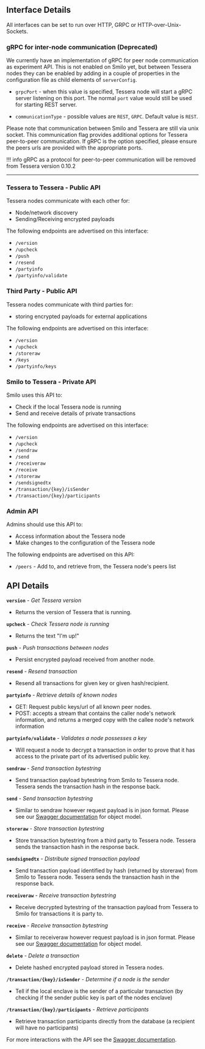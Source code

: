 ## Interface Details

All interfaces can be set to run over HTTP, GRPC or HTTP-over-Unix-Sockets.

### gRPC for inter-node communication (Deprecated)

We currently have an implementation of gRPC for peer node communication as experiment API. This is not enabled on Smilo yet, but between Tessera nodes they can be enabled by adding in a couple of properties in the configuration file as child elements of `serverConfig`.

- `grpcPort` - when this value is specified, Tessera node will start a gRPC server listening on this port. The normal `port` value would still be used for starting REST server.

- `communicationType` - possible values are `REST`, `GRPC`. Default value is `REST`.

Please note that communication between Smilo and Tessera are still via unix socket. This communication flag provides additional options for Tessera peer-to-peer communication. If gRPC is the option specified, please ensure the peers urls are provided with the appropriate ports.

!!! info
    gRPC as a protocol for peer-to-peer communication will be removed from Tessera version 0.10.2

---

### Tessera to Tessera - Public API

Tessera nodes communicate with each other for:

- Node/network discovery
- Sending/Receiving encrypted payloads

The following endpoints are advertised on this interface:

* `/version`
* `/upcheck`
* `/push`
* `/resend`
* `/partyinfo`
* `/partyinfo/validate`

### Third Party - Public API 

Tessera nodes communicate with third parties for:

- storing encrypted payloads for external applications

The following endpoints are advertised on this interface:

* `/version`
* `/upcheck`
* `/storeraw`
* `/keys`
* `/partyinfo/keys`

### Smilo to Tessera - Private API

Smilo uses this API to:
- Check if the local Tessera node is running
- Send and receive details of private transactions

The following endpoints are advertised on this interface:

- `/version`
- `/upcheck`
- `/sendraw`
- `/send`
- `/receiveraw`
- `/receive`
- `/storeraw`
- `/sendsignedtx`
- `/transaction/{key}/isSender`
- `/transaction/{key}/participants`

### Admin API

Admins should use this API to:

- Access information about the Tessera node
- Make changes to the configuration of the Tessera node

The following endpoints are advertised on this API:

- `/peers` - Add to, and retrieve from, the Tessera node's peers list

## API Details

**`version`** - _Get Tessera version_

- Returns the version of Tessera that is running.

**`upcheck`** - _Check Tessera node is running_

- Returns the text "I'm up!"

**`push`** - _Push transactions between nodes_

- Persist encrypted payload received from another node.

**`resend`** - _Resend transaction_

- Resend all transactions for given key or given hash/recipient.

**`partyinfo`** - _Retrieve details of known nodes_

- GET: Request public keys/url of all known peer nodes.
- POST: accepts a stream that contains the caller node's network information, and returns a merged copy with the callee node's network information

**`partyinfo/validate`** - _Validates a node possesses a key_ 

- Will request a node to decrypt a transaction in order to prove that it has access to the private part of its advertised public key.

**`sendraw`** - _Send transaction bytestring_

- Send transaction payload bytestring from Smilo to Tessera node. Tessera sends the transaction hash in the response back. 

**`send`** - _Send transaction bytestring_

- Similar to sendraw however request payload is in json format. Please see our [Swagger documentation](https://smilofoundation.github.io/tessera-swagger/index.html) for object model.

**`storeraw`** - _Store transaction bytestring_

- Store transaction bytestring from a third party to Tessera node. Tessera sends the transaction hash in the response back.

**`sendsignedtx`** - _Distribute signed transaction payload_

- Send transaction payload identified by hash (returned by storeraw) from Smilo to Tessera node. Tessera sends the transaction hash in the response back.

**`receiveraw`** - _Receive transaction bytestring_ 

- Receive decrypted bytestring of the transaction payload from Tessera to Smilo for transactions it is party to.

**`receive`** - _Receive transaction bytestring_

- Similar to receiveraw however request payload is in json format. Please see our [Swagger documentation](https://smilofoundation.github.io/tessera-swagger/index.html) for object model.

**`delete`** - _Delete a transaction_ 

- Delete hashed encrypted payload stored in Tessera nodes.

**`/transaction/{key}/isSender`** - _Determine if a node is the sender_ 

- Tell if the local enclave is the sender of a particular transaction (by checking if the sender public key is part of the nodes enclave)

**`/transaction/{key}/participants`** - _Retrieve participants_ 

- Retrieve transaction participants directly from the database (a recipient will have no participants)

For more interactions with the API see the [Swagger documentation](https://smilofoundation.github.io/tessera-swagger/index.html).
